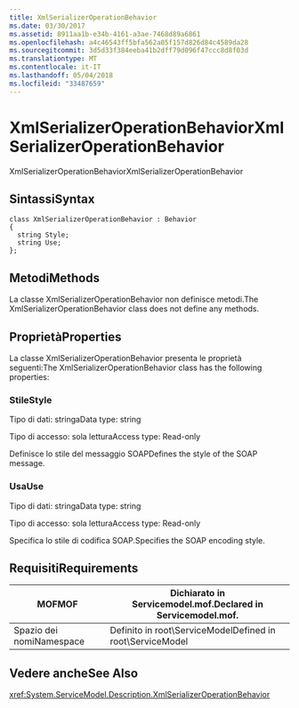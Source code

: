 ```yaml
---
title: XmlSerializerOperationBehavior
ms.date: 03/30/2017
ms.assetid: 8911aa1b-e34b-4161-a3ae-7468d89a6861
ms.openlocfilehash: a4c46543ff5bfa562a05f157d826d84c4589da28
ms.sourcegitcommit: 3d5d33f384eeba41b2dff79d096f47ccc8d8f03d
ms.translationtype: MT
ms.contentlocale: it-IT
ms.lasthandoff: 05/04/2018
ms.locfileid: "33487659"
---
```

# <a name="xmlserializeroperationbehavior"></a><span data-ttu-id="c1158-102">XmlSerializerOperationBehavior</span><span class="sxs-lookup"><span data-stu-id="c1158-102">XmlSerializerOperationBehavior</span></span>
<span data-ttu-id="c1158-103">XmlSerializerOperationBehavior</span><span class="sxs-lookup"><span data-stu-id="c1158-103">XmlSerializerOperationBehavior</span></span>  
  
## <a name="syntax"></a><span data-ttu-id="c1158-104">Sintassi</span><span class="sxs-lookup"><span data-stu-id="c1158-104">Syntax</span></span>  
  
```  
class XmlSerializerOperationBehavior : Behavior  
{  
  string Style;  
  string Use;  
};  
```  
  
## <a name="methods"></a><span data-ttu-id="c1158-105">Metodi</span><span class="sxs-lookup"><span data-stu-id="c1158-105">Methods</span></span>  
 <span data-ttu-id="c1158-106">La classe XmlSerializerOperationBehavior non definisce metodi.</span><span class="sxs-lookup"><span data-stu-id="c1158-106">The XmlSerializerOperationBehavior class does not define any methods.</span></span>  
  
## <a name="properties"></a><span data-ttu-id="c1158-107">Proprietà</span><span class="sxs-lookup"><span data-stu-id="c1158-107">Properties</span></span>  
 <span data-ttu-id="c1158-108">La classe XmlSerializerOperationBehavior presenta le proprietà seguenti:</span><span class="sxs-lookup"><span data-stu-id="c1158-108">The XmlSerializerOperationBehavior class has the following properties:</span></span>  
  
### <a name="style"></a><span data-ttu-id="c1158-109">Stile</span><span class="sxs-lookup"><span data-stu-id="c1158-109">Style</span></span>  
 <span data-ttu-id="c1158-110">Tipo di dati: stringa</span><span class="sxs-lookup"><span data-stu-id="c1158-110">Data type: string</span></span>  
  
 <span data-ttu-id="c1158-111">Tipo di accesso: sola lettura</span><span class="sxs-lookup"><span data-stu-id="c1158-111">Access type: Read-only</span></span>  
  
 <span data-ttu-id="c1158-112">Definisce lo stile del messaggio SOAP</span><span class="sxs-lookup"><span data-stu-id="c1158-112">Defines the style of the SOAP message.</span></span>  
  
### <a name="use"></a><span data-ttu-id="c1158-113">Usa</span><span class="sxs-lookup"><span data-stu-id="c1158-113">Use</span></span>  
 <span data-ttu-id="c1158-114">Tipo di dati: stringa</span><span class="sxs-lookup"><span data-stu-id="c1158-114">Data type: string</span></span>  
  
 <span data-ttu-id="c1158-115">Tipo di accesso: sola lettura</span><span class="sxs-lookup"><span data-stu-id="c1158-115">Access type: Read-only</span></span>  
  
 <span data-ttu-id="c1158-116">Specifica lo stile di codifica SOAP.</span><span class="sxs-lookup"><span data-stu-id="c1158-116">Specifies the SOAP encoding style.</span></span>  
  
## <a name="requirements"></a><span data-ttu-id="c1158-117">Requisiti</span><span class="sxs-lookup"><span data-stu-id="c1158-117">Requirements</span></span>  
  
|<span data-ttu-id="c1158-118">MOF</span><span class="sxs-lookup"><span data-stu-id="c1158-118">MOF</span></span>|<span data-ttu-id="c1158-119">Dichiarato in Servicemodel.mof.</span><span class="sxs-lookup"><span data-stu-id="c1158-119">Declared in Servicemodel.mof.</span></span>|  
|---------|-----------------------------------|  
|<span data-ttu-id="c1158-120">Spazio dei nomi</span><span class="sxs-lookup"><span data-stu-id="c1158-120">Namespace</span></span>|<span data-ttu-id="c1158-121">Definito in root\ServiceModel</span><span class="sxs-lookup"><span data-stu-id="c1158-121">Defined in root\ServiceModel</span></span>|  
  
## <a name="see-also"></a><span data-ttu-id="c1158-122">Vedere anche</span><span class="sxs-lookup"><span data-stu-id="c1158-122">See Also</span></span>  
 <xref:System.ServiceModel.Description.XmlSerializerOperationBehavior>
